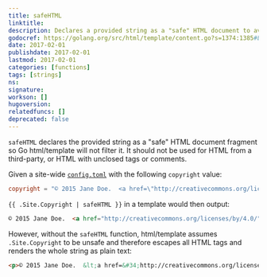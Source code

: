```yaml
---
title: safeHTML
linktitle:
description: Declares a provided string as a "safe" HTML document to avoid escaping by Go templates.
godocref: https://golang.org/src/html/template/content.go?s=1374:1385#L25
date: 2017-02-01
publishdate: 2017-02-01
lastmod: 2017-02-01
categories: [functions]
tags: [strings]
ns:
signature:
workson: []
hugoversion:
relatedfuncs: []
deprecated: false
---
```


`safeHTML` declares the provided string as a "safe" HTML document fragment
so Go html/template will not filter it.  It should not be used
for HTML from a third-party, or HTML with unclosed tags or comments.

Given a site-wide [`config.toml`][config] with the following `copyright` value:

```toml
copyright = "© 2015 Jane Doe.  <a href=\"http://creativecommons.org/licenses/by/4.0/\">Some rights reserved</a>."
```

`{{ .Site.Copyright | safeHTML }}` in a template would then output:

```html
© 2015 Jane Doe.  <a href="http://creativecommons.org/licenses/by/4.0/">Some rights reserved</a>.
```

However, without the `safeHTML` function, html/template assumes `.Site.Copyright` to be unsafe and therefore escapes all HTML tags and renders the whole string as plain text:

```html
<p>© 2015 Jane Doe.  &lt;a href=&#34;http://creativecommons.org/licenses by/4.0/&#34;&gt;Some rights reserved&lt;/a&gt;.</p>
```

[config]: /getting-started/configuration/